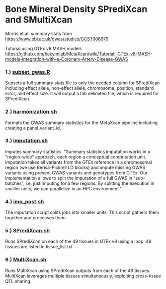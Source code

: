 # Bone Mineral Density SPrediXcan and SMultiXcan 
Morris et al. summary stats from https://www.ebi.ac.uk/gwas/studies/GCST006979

Tutorial using GTEx v8 MASH models 
https://github.com/hakyimlab/MetaXcan/wiki/Tutorial:-GTEx-v8-MASH-models-integration-with-a-Coronary-Artery-Disease-GWAS

### 1.) [subset_gwas.R](https://github.com/willrosenow/BMD-MetaXcan/blob/master/subset_gwas.R)
Subsets a full summary stats file to only the needed column for SPrediXcan including effect allele, non-effect allele, chromosome, position, standard error, and effect size. It will output a tab delimited file, which is required for SPrediXcan.

### 2.) [harmonization.sh](https://github.com/willrosenow/BMD-MetaXcan/blob/master/harmonization.sh)
Formats the GWAS summary statistics for the MetaXcan pipeline including creating a panel_variant_id.

### 3.) [imputation.sh](https://github.com/willrosenow/BMD-MetaXcan/blob/master/imputation.sh)
Imputes summary statistics. "Summary statistics imputation works in a "region-wide" approach, each region a conceptual computation unit. Imputation takes all variants from the GTEx reference in a chromosomal region (we use Berisa-Pickrell LD blocks) and impute missing GWAS variants using present GWAS variants and genotypes from GTEx. Our implementation allows to split the imputation of a full GWAS in "sub-batches", i.e. just imputing for a few regions. By splitting the execution in smaller units, we can parallelize in an HPC environment."

### 4.) [imp_post.sh](https://github.com/willrosenow/BMD-MetaXcan/blob/master/imp_post.sh)
The imputation script splits jobs into smaller units. This script gathers them together and processes them. 

### 5.) [SPrediXcan.sh](https://github.com/willrosenow/BMD-MetaXcan/blob/master/SPrediXcan.sh)
Runs SPrediXcan on each of the 49 tissues in GTEx v8 using a loop. 49 tissues are listed in tissue_list.txt

### 6.) [MultiXcan.sh](https://github.com/willrosenow/BMD-MetaXcan/blob/master/MultiXcan.sh)
Runs MultiXcan using SPrediXcan outputs from each of the 49 tissues. MultiXcan leverages multiple tissues simultaneously, exploiting cross-tissue QTL sharing.





